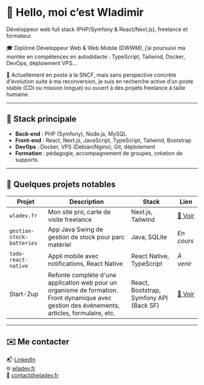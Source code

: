 # 👋 Hello, moi c’est Wladimir

Développeur web full stack (PHP/Symfony & React/Next.js), freelance et formateur.

🎓 Diplômé Développeur Web & Web Mobile (DWWM), j’ai poursuivi ma montée en compétences en autodidacte : TypeScript, Tailwind, Docker, DevOps, déploiement VPS...

💼 Actuellement en poste à la SNCF, mais sans perspective concrète d'évolution suite à ma reconversion, je suis en recherche active d’un poste stable (CDI ou mission longue) ou ouvert à des projets freelance à taille humaine.

---

## 🔧 Stack principale

- **Back-end** : PHP (Symfony), Node.js, MySQL
- **Front-end** : React, Next.js, JavaScript, TypeScript, Tailwind, Bootstrap
- **DevOps** : Docker, VPS (Debian/Nginx), Git, déploiement
- **Formation** : pédagogie, accompagnement de groupes, création de supports

---

## 💼 Quelques projets notables

| Projet | Description | Stack | Lien |
|--------|-------------|-------|------|
| `wladev.fr` | Mon site pro, carte de visite freelance | Next.js, Tailwind | [🔗 Voir](https://wladev.fr) |
| `gestion-stock-batteries` | App Java Swing de gestion de stock pour parc matériel | Java, SQLite | _En cours_ |
| `todo-react-native` | Appli mobile avec notifications, React Native | React Native, TypeScript | _À venir_ |
| Start-Zup | Refonte complète d'une application web pour un organisme de formation. Front dynamique avec gestion des événements, articles, formulaire, etc. | React, Bootstrap, Symfony API (Back SF) | [🔗 Voir](https://start-zup.com) |

---

## ✉️ Me contacter

📬 [LinkedIn](www.linkedin.com/in/wladimir-perfiloff)  
🌐 [wladev.fr](https://wladev.fr)  
📩 contact@wladev.fr
